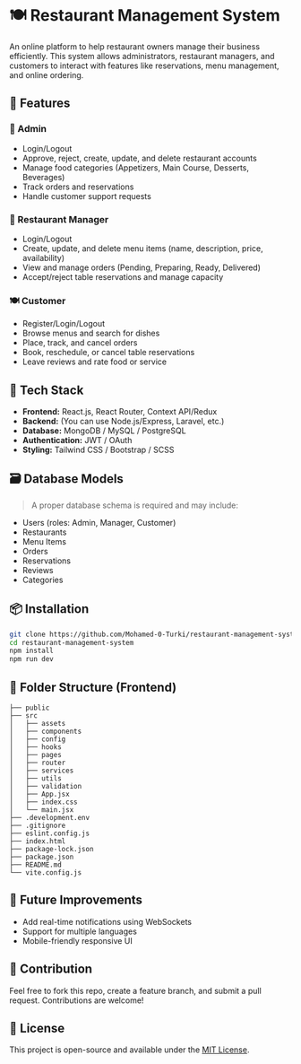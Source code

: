 # 🍽️ Restaurant Management System

An online platform to help restaurant owners manage their business efficiently. This system allows administrators, restaurant managers, and customers to interact with features like reservations, menu management, and online ordering.

## 🚀 Features

### 👤 Admin
- Login/Logout
- Approve, reject, create, update, and delete restaurant accounts
- Manage food categories (Appetizers, Main Course, Desserts, Beverages)
- Track orders and reservations
- Handle customer support requests

### 🍳 Restaurant Manager
- Login/Logout
- Create, update, and delete menu items (name, description, price, availability)
- View and manage orders (Pending, Preparing, Ready, Delivered)
- Accept/reject table reservations and manage capacity

### 🍽️ Customer
- Register/Login/Logout
- Browse menus and search for dishes
- Place, track, and cancel orders
- Book, reschedule, or cancel table reservations
- Leave reviews and rate food or service

## 🧠 Tech Stack

- **Frontend:** React.js, React Router, Context API/Redux
- **Backend:** (You can use Node.js/Express, Laravel, etc.)
- **Database:** MongoDB / MySQL / PostgreSQL
- **Authentication:** JWT / OAuth
- **Styling:** Tailwind CSS / Bootstrap / SCSS

## 🗃️ Database Models

> A proper database schema is required and may include:
- Users (roles: Admin, Manager, Customer)
- Restaurants
- Menu Items
- Orders
- Reservations
- Reviews
- Categories

## 📦 Installation

```bash
git clone https://github.com/Mohamed-0-Turki/restaurant-management-system.git
cd restaurant-management-system
npm install
npm run dev
```

## 📁 Folder Structure (Frontend)

```
├── public
├── src
│   ├── assets
│   ├── components
│   ├── config
│   ├── hooks
│   ├── pages
│   ├── router
│   ├── services
│   ├── utils
│   ├── validation
│   ├── App.jsx
│   ├── index.css
│   └── main.jsx
├── .development.env
├── .gitignore
├── eslint.config.js
├── index.html
├── package-lock.json
├── package.json
├── README.md
└── vite.config.js
```

## 🧪 Future Improvements

- Add real-time notifications using WebSockets
- Support for multiple languages
- Mobile-friendly responsive UI

## 🤝 Contribution

Feel free to fork this repo, create a feature branch, and submit a pull request. Contributions are welcome!

## 📄 License

This project is open-source and available under the [MIT License](LICENSE).